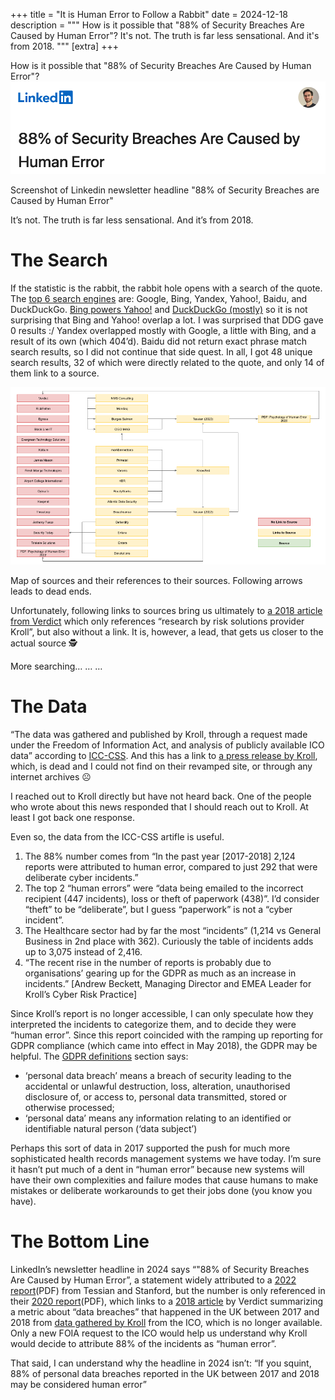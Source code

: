 +++
title = "It is Human Error to Follow a Rabbit"
date = 2024-12-18
description = """
How is it possible that "88% of Security Breaches Are Caused by Human Error"? It's not. The truth is far less sensational. And it's from 2018.
"""
[extra]
+++

How is it possible that "88% of Security Breaches Are Caused by Human Error"?
![LinkedIn headline "88% of Security Breaches are Caused by Human Error](image.png)
<figcaption>Screenshot of Linkedin newsletter headline "88% of Security Breaches are Caused by Human Error"</figcaption>

It’s not. The truth is far less sensational. And it’s from 2018.

# The Search 

If the statistic is the rabbit, the rabbit hole opens with a search of the quote. The [top 6 search engines][1] are: Google, Bing, Yandex, Yahoo!, Baidu, and DuckDuckGo. [Bing powers Yahoo!][2] and [DuckDuckGo (mostly)][3] so it is not surprising that Bing and Yahoo! overlap a lot. I was surprised that DDG gave 0 results :/ Yandex overlapped mostly with Google, a little with Bing, and a result of its own (which 404’d). Baidu did not return exact phrase match search results, so I did not continue that side quest. In all, I got 48 unique search results, 32 of which were directly related to the quote, and only 14 of them link to a source.

![Map of sources and their references to their sources. Following arrows leads to dead ends.](image-1.png)
<figcaption>Map of sources and their references to their sources. Following arrows leads to dead ends.</figcaption>

Unfortunately, following links to sources bring us ultimately to [a 2018 article from Verdict][4] which only references “research by risk solutions provider Kroll”, but also without a link. It is, however, a lead, that gets us closer to the actual source 🕵️

More searching… … …

# The Data 

“The data was gathered and published by Kroll, through a request made under the Freedom of Information Act, and analysis of publicly available ICO data” according to [ICC-CSS][5]. And this has a link to [a press release by Kroll][6], which, is dead and I could not find on their revamped site, or through any internet archives ☹️

I reached out to Kroll directly but have not heard back. One of the people who wrote about this news responded that I should reach out to Kroll. At least I got back one response.

Even so, the data from the ICC-CSS artifle is useful.

1. The 88% number comes from “In the past year [2017-2018] 2,124 reports were attributed to human error, compared to just 292 that were deliberate cyber incidents.”
1. The top 2 “human errors” were “data being emailed to the incorrect recipient (447 incidents), loss or theft of paperwork (438)”. I’d consider “theft” to be “deliberate”, but I guess “paperwork” is not a “cyber incident”.
1. The Healthcare sector had by far the most “incidents” (1,214 vs General Business in 2nd place with 362). Curiously the table of incidents adds up to 3,075 instead of 2,416.
1. “The recent rise in the number of reports is probably due to organisations’ gearing up for the GDPR as much as an increase in incidents.” [Andrew Beckett, Managing Director and EMEA Leader for Kroll’s Cyber Risk Practice]

Since Kroll’s report is no longer accessible, I can only speculate how they interpreted the incidents to categorize them, and to decide they were “human error”. Since this report coincided with the ramping up reporting for GDPR compliance (which came into effect in May 2018), the GDPR may be helpful. The [GDPR definitions][7] section says:

* ‘personal data breach’ means a breach of security leading to the accidental or unlawful destruction, loss, alteration, unauthorised disclosure of, or access to, personal data transmitted, stored or otherwise processed;
* ‘personal data’ means any information relating to an identified or identifiable natural person (‘data subject’)

Perhaps this sort of data in 2017 supported the push for much more sophisticated health records management systems we have today. I’m sure it hasn’t put much of a dent in “human error” because new systems will have their own complexities and failure modes that cause humans to make mistakes or deliberate workarounds to get their jobs done (you know you have).

# The Bottom Line 

LinkedIn’s newsletter headline in 2024 says “"88% of Security Breaches Are Caused by Human Error”, a statement widely attributed to a [2022 report][8](PDF) from Tessian and Stanford, but the number is only referenced in their [2020 report][9](PDF), which links to a [2018 article][4] by Verdict summarizing a metric about “data breaches” that happened in the UK between 2017 and 2018 from [data gathered by Kroll][6] from the ICO, which is no longer available. Only a new FOIA request to the ICO would help us understand why Kroll would decide to attribute 88% of the incidents as “human error”.

That said, I can understand why the headline in 2024 isn’t: “If you squint, 88% of personal data breaches reported in the UK between 2017 and 2018 may be considered human error” 

[1]: https://gs.statcounter.com/search-engine-market-share
[2]: https://arstechnica.com/information-technology/2015/04/microsoft-loses-exclusivity-in-shaken-up-yahoo-search-deal/
[3]: https://duckduckgo.com/duckduckgo-help-pages/results/sources/
[4]: https://www.verdict.co.uk/uk-data-breaches-human-error/
[5]: https://www.icc-ccs.org/icc_test/index.php/1250-data-breach-reports-in-finance-and-insurance-sectors-up-74-in-two-years
[6]: https://www.kroll.com/en-us/intelligence-center/press-releases/data-breach-reports-to-information-commissioner
[7]: https://gdpr-info.eu/art-4-gdpr/
[8]: tessian-research-the-psychology-of-human-error_2022.pdf
[9]: tessian-research-the-psychology-of-human-error_2020.pdf